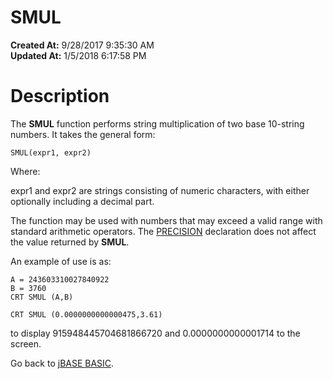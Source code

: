# SMUL

**Created At:** 9/28/2017 9:35:30 AM  
**Updated At:** 1/5/2018 6:17:58 PM  


# Description

The **SMUL** function performs string multiplication of two base 10-string numbers. It takes the general form:

```
SMUL(expr1, expr2)
```

Where:

expr1 and expr2 are strings consisting of numeric characters, with either optionally including a decimal part.

The function may be used with numbers that may exceed a valid range with standard arithmetic operators. The [PRECISION](277629-precision) declaration does not affect the value returned by **SMUL**.

An example of use is as:

```
A = 243603310027840922
B = 3760
CRT SMUL (A,B)

CRT SMUL (0.0000000000000475,3.61)
```

to display 915948445704681866720 and 0.0000000000001714 to the screen.

Go back to [jBASE BASIC](263498-jbase-basic).
